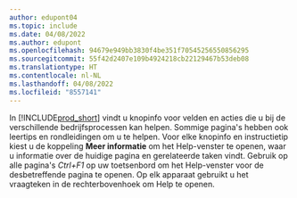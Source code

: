 ```yaml
---
author: edupont04
ms.topic: include
ms.date: 04/08/2022
ms.author: edupont
ms.openlocfilehash: 94679e949bb3830f4be351f70545256550856295
ms.sourcegitcommit: 55f42d2407e109b4924218cb22129467b53deb08
ms.translationtype: HT
ms.contentlocale: nl-NL
ms.lasthandoff: 04/08/2022
ms.locfileid: "8557141"
---
```

In [!INCLUDE[prod_short](prod_short.md)] vindt u knopinfo voor velden en acties die u bij de verschillende bedrijfsprocessen kan helpen. Sommige pagina's hebben ook leertips en rondleidingen om u te helpen. Voor elke knopinfo en instructietip kiest u de koppeling **Meer informatie** om het Help-venster te openen, waar u informatie over de huidige pagina en gerelateerde taken vindt. Gebruik op alle pagina's *Ctrl+F1* op uw toetsenbord om het Help-venster voor de desbetreffende pagina te openen. Op elk apparaat gebruikt u het vraagteken in de rechterbovenhoek om Help te openen.  
